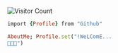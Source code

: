 ![Visitor Count](https://profile-counter.glitch.me/eraggoshih/count.svg)
```ruby
import {Profile} from "Github"

AboutMe; Profile.set("!WeLComE... 
👋👋👋")
```


